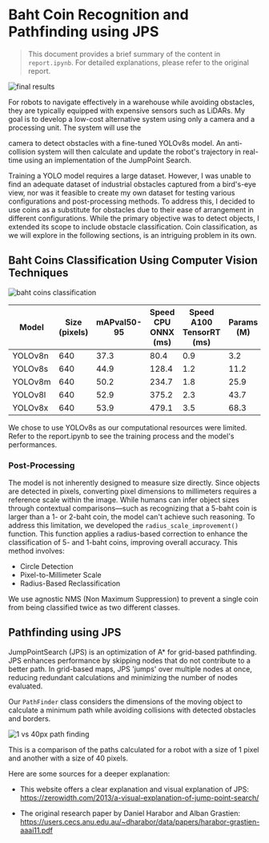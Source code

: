 ﻿# Baht Coin Recognition and Pathfinding using JPS

> This document provides a brief summary of the content in `report.ipynb`. For detailed explanations, please refer to the original report.

![final results](https://imgur.com/JIJb0pu.png)

For robots to navigate effectively in a warehouse while avoiding obstacles, they are typically equipped with expensive sensors such as LiDARs. My goal is to develop a low-cost alternative system using only a camera and a processing unit. The system will use the

 camera to detect obstacles with a fine-tuned YOLOv8s model. An anti-collision system will then calculate and update the robot's trajectory in real-time using an implementation of the JumpPoint Search.
 
Training a YOLO model requires a large dataset. However, I was unable to find an adequate dataset of industrial obstacles captured from a bird's-eye view, nor was it feasible to create my own dataset for testing various configurations and post-processing methods. To address this, I decided to use coins as a substitute for obstacles due to their ease of arrangement in different configurations. While the primary objective was to detect objects, I extended its scope to include obstacle classification. Coin classification, as we will explore in the following sections, is an intriguing problem in its own.

## Baht Coins Classification Using Computer Vision Techniques

![baht coins classification](https://imgur.com/kpX5DAs.png)

| Model   | Size (pixels) | mAPval50-95 | Speed CPU ONNX (ms) | Speed A100 TensorRT (ms) | Params (M) | FLOPs (B) |
|---------|---------------|-------------|----------------------|--------------------------|------------|-----------|
| YOLOv8n | 640           | 37.3        | 80.4                 | 0.9                      | 3.2        | 8.7       |
| YOLOv8s | 640           | 44.9        | 128.4                | 1.2                      | 11.2       | 28.6      |
| YOLOv8m | 640           | 50.2        | 234.7                | 1.8                      | 25.9       | 78.9      |
| YOLOv8l | 640           | 52.9        | 375.2                | 2.3                      | 43.7       | 165.2     |
| YOLOv8x | 640           | 53.9        | 479.1                | 3.5                      | 68.3       | 275.8     |

We chose to use YOLOv8s as our computational resources were limited. Refer to the report.ipynb to see the training process and the model's performances. 

### Post-Processing

The model is not inherently designed to measure size directly. Since objects are detected in pixels, converting pixel dimensions to millimeters requires a reference scale within the image. While humans can infer object sizes through contextual comparisons—such as recognizing that a 5-baht coin is larger than a 1- or 2-baht coin, the model can't achieve such reasoning. To address this limitation, we developed the `radius_scale_improvement()` function. This function applies a radius-based correction to enhance the classification of 5- and 1-baht coins, improving overall accuracy. This method involves: 

 - Circle Detection
 - Pixel-to-Millimeter Scale
 -  Radius-Based Reclassification

We use agnostic NMS (Non Maximum Suppression) to prevent a single coin from being classified twice as two different classes.  

## Pathfinding using JPS

JumpPointSearch (JPS) is an optimization of A* for grid-based pathfinding. JPS enhances performance by skipping nodes that do not contribute to a better path. In grid-based maps, JPS 'jumps' over multiple nodes at once, reducing redundant calculations and minimizing the number of nodes evaluated.

Our `PathFinder` class considers the dimensions of the moving object to calculate a minimum path while avoiding collisions with detected obstacles and borders.

![1 vs 40px path finding](https://imgur.com/5eoiFC4.png)

This is a comparison of the paths calculated for a robot with a size of 1 pixel and another with a size of 40 pixels.

Here are some sources for a deeper explanation:

- This website offers a clear explanation and visual explanation of JPS: https://zerowidth.com/2013/a-visual-explanation-of-jump-point-search/

- The original research paper by Daniel Harabor and Alban Grastien: https://users.cecs.anu.edu.au/~dharabor/data/papers/harabor-grastien-aaai11.pdf